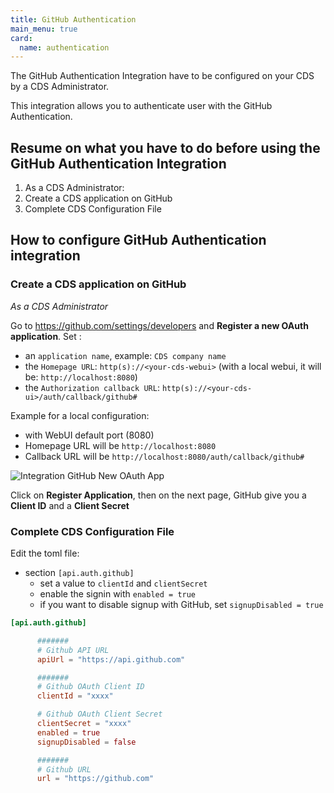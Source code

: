 ```yaml
---
title: GitHub Authentication
main_menu: true
card: 
  name: authentication
---
```


The GitHub Authentication Integration have to be configured on your CDS by a CDS Administrator.

This integration allows you to authenticate user with the GitHub Authentication.

## Resume on what you have to do before using the GitHub Authentication Integration

1. As a CDS Administrator: 
  1. Create a CDS application on GitHub
  1. Complete CDS Configuration File

## How to configure GitHub Authentication integration

### Create a CDS application on GitHub

*As a CDS Administrator* 

Go to https://github.com/settings/developers and **Register a new OAuth application**. Set :

- an `application name`, example: `CDS company name`
- the `Homepage URL`: `http(s)://<your-cds-webui>` (with a local webui, it will be: `http://localhost:8080`)
- the `Authorization callback URL`: `http(s)://<your-cds-ui>/auth/callback/github#`

Example for a local configuration:

- with WebUI default port (8080)
 - Homepage URL will be `http://localhost:8080`
 - Callback URL will be `http://localhost:8080/auth/callback/github#`

![Integration GitHub New OAuth App](../../images/github-new-oauth-app.png?height=500px)

Click on **Register Application**, then on the next page, GitHub give you a **Client ID** and a **Client Secret**

### Complete CDS Configuration File

Edit the toml file:

- section `[api.auth.github]`
  - set a value to `clientId` and `clientSecret`
  - enable the signin with `enabled = true`
  - if you want to disable signup with GitHub, set `signupDisabled = true`
  
```toml
[api.auth.github]

      #######
      # Github API URL
      apiUrl = "https://api.github.com"

      #######
      # Github OAuth Client ID
      clientId = "xxxx"

      # Github OAuth Client Secret
      clientSecret = "xxxx"
      enabled = true
      signupDisabled = false

      #######
      # Github URL
      url = "https://github.com"
```
